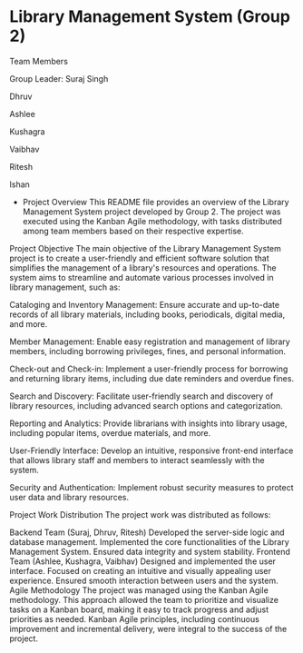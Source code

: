# Library Management System (Group 2)
Team Members

Group Leader: Suraj Singh

Dhruv

Ashlee

Kushagra

Vaibhav

Ritesh

Ishan
* Project Overview
This README file provides an overview of the Library Management System project developed by Group 2. The project was executed using the Kanban Agile methodology, with tasks distributed among team members based on their respective expertise.

Project Objective
The main objective of the Library Management System project is to create a user-friendly and efficient software solution that simplifies the management of a library's resources and operations. The system aims to streamline and automate various processes involved in library management, such as:

Cataloging and Inventory Management: Ensure accurate and up-to-date records of all library materials, including books, periodicals, digital media, and more.

Member Management: Enable easy registration and management of library members, including borrowing privileges, fines, and personal information.

Check-out and Check-in: Implement a user-friendly process for borrowing and returning library items, including due date reminders and overdue fines.

Search and Discovery: Facilitate user-friendly search and discovery of library resources, including advanced search options and categorization.

Reporting and Analytics: Provide librarians with insights into library usage, including popular items, overdue materials, and more.

User-Friendly Interface: Develop an intuitive, responsive front-end interface that allows library staff and members to interact seamlessly with the system.

Security and Authentication: Implement robust security measures to protect user data and library resources.

Project Work Distribution
The project work was distributed as follows:

Backend Team (Suraj, Dhruv, Ritesh)
Developed the server-side logic and database management.
Implemented the core functionalities of the Library Management System.
Ensured data integrity and system stability.
Frontend Team (Ashlee, Kushagra, Vaibhav)
Designed and implemented the user interface.
Focused on creating an intuitive and visually appealing user experience.
Ensured smooth interaction between users and the system.
Agile Methodology
The project was managed using the Kanban Agile methodology. This approach allowed the team to prioritize and visualize tasks on a Kanban board, making it easy to track progress and adjust priorities as needed. Kanban Agile principles, including continuous improvement and incremental delivery, were integral to the success of the project.
